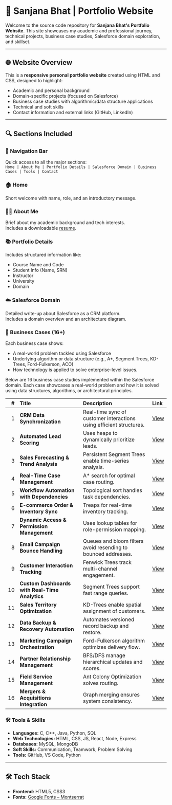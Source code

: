 # 💼 Sanjana Bhat | Portfolio Website

Welcome to the source code repository for **Sanjana Bhat's Portfolio Website**. This site showcases my academic and professional journey, technical projects, business case studies, Salesforce domain exploration, and skillset.

---

## 🌐 Website Overview

This is a **responsive personal portfolio website** created using HTML and CSS, designed to highlight:

- Academic and personal background
- Domain-specific projects (focused on Salesforce)
- Business case studies with algorithmic/data structure applications
- Technical and soft skills
- Contact information and external links (GitHub, LinkedIn)

---

## 🔍 Sections Included

### 📌 Navigation Bar
Quick access to all the major sections:  
`Home | About Me | Portfolio Details | Salesforce Domain | Business Cases | Tools | Contact`

### 🏠 Home
Short welcome with name, role, and an introductory message.

### 👩‍💼 About Me
Brief about my academic background and tech interests.  
Includes a downloadable [resume](Sanjana_Bhat.pdf).

### 📚 Portfolio Details
Includes structured information like:
- Course Name and Code
- Student Info (Name, SRN)
- Instructor
- University
- Domain

### ☁️ Salesforce Domain
Detailed write-up about Salesforce as a CRM platform.  
Includes a domain overview and an architecture diagram.

### 💼 Business Cases (16+)
Each business case shows:
- A real-world problem tackled using Salesforce
- Underlying algorithm or data structure (e.g., A*, Segment Trees, KD-Trees, Ford-Fulkerson, ACO)
- How technology is applied to solve enterprise-level issues.


Below are 16 business case studies implemented within the Salesforce domain. Each case showcases a real-world problem and how it is solved using data structures, algorithms, or architectural principles.

| # | Title | Description | Link |
|--:|:------|:------------|:-----|
| 1 | **CRM Data Synchronization** | Real-time sync of customer interactions using efficient structures. | [View](business-cases/1.html) |
| 2 | **Automated Lead Scoring** | Uses heaps to dynamically prioritize leads. | [View](business-cases/2.html) |
| 3 | **Sales Forecasting & Trend Analysis** | Persistent Segment Trees enable time-series analysis. | [View](business-cases/3.html) |
| 4 | **Real-Time Case Management** | A* search for optimal case routing. | [View](business-cases/4.html) |
| 5 | **Workflow Automation with Dependencies** | Topological sort handles task dependencies. | [View](business-cases/5.html) |
| 6 | **E-commerce Order & Inventory Sync** | Treaps for real-time inventory tracking. | [View](business-cases/6.html) |
| 7 | **Dynamic Access & Permission Management** | Uses lookup tables for role-permission mapping. | [View](business-cases/7.html) |
| 8 | **Email Campaign Bounce Handling** | Queues and bloom filters avoid resending to bounced addresses. | [View](business-cases/8.html) |
| 9 | **Customer Interaction Tracking** | Fenwick Trees track multi-channel engagement. | [View](business-cases/9.html) |
| 10 | **Custom Dashboards with Real-Time Analytics** | Segment Trees support fast range queries. | [View](business-cases/10.html) |
| 11 | **Sales Territory Optimization** | KD-Trees enable spatial assignment of customers. | [View](business-cases/11.html) |
| 12 | **Data Backup & Recovery Automation** | Automates versioned record backup and restore. | [View](business-cases/12.html) |
| 13 | **Marketing Campaign Orchestration** | Ford-Fulkerson algorithm optimizes delivery flow. | [View](business-cases/13.html) |
| 14 | **Partner Relationship Management** | BFS/DFS manage hierarchical updates and scores. | [View](business-cases/14.html) |
| 15 | **Field Service Management** | Ant Colony Optimization solves routing. | [View](business-cases/15.html) |
| 16 | **Mergers & Acquisitions Integration** | Graph merging ensures system consistency. | [View](business-cases/16.html) |


### 🛠 Tools & Skills
- **Languages:** C, C++, Java, Python, SQL
- **Web Technologies:** HTML, CSS, JS, React, Node, Express
- **Databases:** MySQL, MongoDB
- **Soft Skills:** Communication, Teamwork, Problem Solving
- **Tools:** GitHub, VS Code, Python

---

## 🛠️ Tech Stack

- **Frontend:** HTML5, CSS3
- **Fonts:** [Google Fonts – Montserrat](https://fonts.google.com/specimen/Montserrat)


